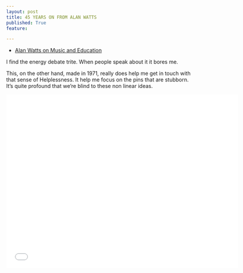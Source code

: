 ```yaml
---
layout: post
title: 45 YEARS ON FROM ALAN WATTS
published: True
feature: 

---
```


*   [Alan Watts on Music and Education](https://www.youtube.com/watch?v=6I2pcIbyq-0)

I find the energy debate trite. When people speak about it it bores me.

This, on the other hand, made in 1971, really does help me get in touch with that sense of Helplessness. It help me focus on the pins that are stubborn. It’s quite profound that we’re blind to these non linear ideas.

<iframe src="//www.youtube.com/embed/_LXiSPpfM54" height="468" width="624" allowfullscreen="" frameborder="0"></iframe>